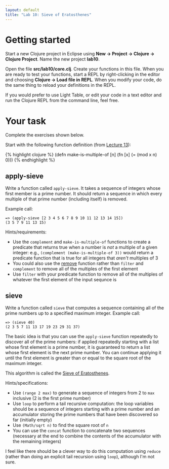 ```yaml
---
layout: default
title: "Lab 10: Sieve of Eratosthenes"
---
```


# Getting started

Start a new Clojure project in Eclipse using **New &rarr; Project &rarr; Clojure &rarr; Clojure Project**.  Name the new project **lab10**.

Open the file **src/lab10/core.clj**.  Create your functions in this file.  When you are ready to test your functions, start a REPL by right-clicking in the editor and choosing **Clojure &rarr; Load file in REPL**.  When you modify your code, do the same thing to reload your definitions in the REPL.

If you would prefer to use Light Table, or edit your code in a text editor and run the Clojure REPL from the command line, feel free.

# Your task

Complete the exercises shown below.

Start with the following function definition (from [Lecture 13](../lectures/lecture13.html)):

{% highlight clojure %}
(defn make-is-multiple-of [n]
  (fn [x]
    (= (mod x n) 0)))
{% endhighlight %}

## apply-sieve

Write a function called `apply-sieve`.  It takes a sequence of integers whose first member is a prime number.  It should return a sequence in which every multiple of that prime number (including itself) is removed.

Example call:

    => (apply-sieve [2 3 4 5 6 7 8 9 10 11 12 13 14 15])
    (3 5 7 9 11 13 15)

Hints/requirements:

* Use the `complement` and `make-is-multiple-of` functions to create a predicate that returns true when a number is *not* a multiple of a given integer: e.g., `(complement (make-is-multiple-of 3))` would return a predicate function that is true for all integers that *aren't* multiples of 3
* You could also use the [remove](https://clojuredocs.org/clojure.core/remove) function rather than `filter` and `complement` to remove all of the multiples of the first element
* Use `filter` with your predicate function to remove all of the multiples of whatever the first element of the input sequnce is

## sieve

Write a function called `sieve` that computes a sequence containing all of the prime numbers up to a specified maximum integer.  Example call:

    => (sieve 40)
    (2 3 5 7 11 13 17 19 23 29 31 37)

The basic idea is that you can use the `apply-sieve` function repeatedly to discover all of the prime numbers: if applied repeatedly starting with a list whose first element is a prime number, it is guaranteed to return a list whose first element is the next prime number.  You can continue applying it until the first element is greater than or equal to the square root of the maximum integer.

This algorithm is called the [Sieve of Eratosthenes](https://en.wikipedia.org/wiki/Sieve_of_Eratosthenes).

Hints/specifications:

* Use `(range 2 max)` to generate a sequence of integers from 2 to `max` inclusive (2 is the first prime number)
* Use `loop` to perform a tail recursive computation: the loop variables should be a sequence of integers starting with a prime number and an accumulator storing the prime numbers that have been discovered so far (initially empty)
* Use `(Math/sqrt n)` to find the square root of `n`
* You can use the `concat` function to concatenate two sequences (necessary at the end to combine the contents of the accumulator with the remaining integers)

I feel like there should be a clever way to do this computation using `reduce` (rather than doing an explicit tail recursion using `loop`), although I'm not sure.
